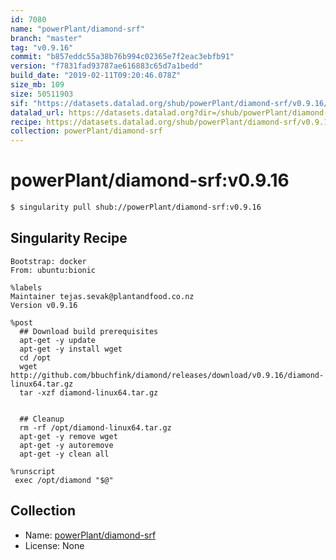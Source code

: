 ```yaml
---
id: 7080
name: "powerPlant/diamond-srf"
branch: "master"
tag: "v0.9.16"
commit: "b857eddc55a38b76b994c02365e7f2eac3ebfb91"
version: "f7831fad93787ae616883c65d7a1bedd"
build_date: "2019-02-11T09:20:46.078Z"
size_mb: 109
size: 50511903
sif: "https://datasets.datalad.org/shub/powerPlant/diamond-srf/v0.9.16/2019-02-11-b857eddc-f7831fad/f7831fad93787ae616883c65d7a1bedd.simg"
datalad_url: https://datasets.datalad.org?dir=/shub/powerPlant/diamond-srf/v0.9.16/2019-02-11-b857eddc-f7831fad/
recipe: https://datasets.datalad.org/shub/powerPlant/diamond-srf/v0.9.16/2019-02-11-b857eddc-f7831fad/Singularity
collection: powerPlant/diamond-srf
---
```


# powerPlant/diamond-srf:v0.9.16

```bash
$ singularity pull shub://powerPlant/diamond-srf:v0.9.16
```

## Singularity Recipe

```singularity
Bootstrap: docker
From: ubuntu:bionic

%labels
Maintainer tejas.sevak@plantandfood.co.nz
Version v0.9.16

%post
  ## Download build prerequisites
  apt-get -y update
  apt-get -y install wget
  cd /opt
  wget http://github.com/bbuchfink/diamond/releases/download/v0.9.16/diamond-linux64.tar.gz
  tar -xzf diamond-linux64.tar.gz
  
 
  ## Cleanup
  rm -rf /opt/diamond-linux64.tar.gz
  apt-get -y remove wget
  apt-get -y autoremove
  apt-get -y clean all

%runscript
 exec /opt/diamond "$@"
```

## Collection

 - Name: [powerPlant/diamond-srf](https://github.com/powerPlant/diamond-srf)
 - License: None

